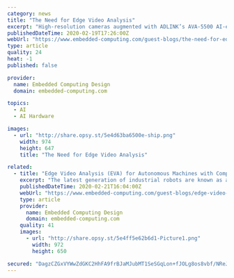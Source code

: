 ```yaml
---
category: news
title: "The Need for Edge Video Analysis"
excerpt: "High-resolution cameras augmented with ADLINK’s AVA-5500 AI-enabled video analytics platform equipped with an EGX-MXM-P3000 GPU module, which is powered by an NVIDIA® Quadro® Embedded GPU, can detect problems on the track as far as a kilometer away. The result is similar to providing the driver with an additional pair of eyes that never get ..."
publishedDateTime: 2020-02-19T17:26:00Z
webUrl: "https://www.embedded-computing.com/guest-blogs/the-need-for-edge-video-analysis"
type: article
quality: 24
heat: -1
published: false

provider:
  name: Embedded Computing Design
  domain: embedded-computing.com

topics:
  - AI
  - AI Hardware

images:
  - url: "http://share.opsy.st/5e4d63ba6500e-ship.png"
    width: 974
    height: 647
    title: "The Need for Edge Video Analysis"

related:
  - title: "Edge Video Analysis (EVA) for Autonomous Machines with Computer Vision"
    excerpt: "The latest generation of industrial robots are known as autonomous mobile robots (AMRs). These robots employ a fusion of sophisticated sensor systems, like global positioning system (GPS) and computer vision, augmented with state-of-the-art artificial intelligence (AI) and deep learning (DL) technologies. These technologies allow AMRs to ..."
    publishedDateTime: 2020-02-21T16:04:00Z
    webUrl: "https://www.embedded-computing.com/guest-blogs/edge-video-analysis-eva-for-autonomous-machines-with-computer-vision"
    type: article
    provider:
      name: Embedded Computing Design
      domain: embedded-computing.com
    quality: 41
    images:
      - url: "http://share.opsy.st/5e4ff5e62b6d1-Picture1.png"
        width: 972
        height: 650

secured: "DagzCZGxVYWwZdGKC2HhFA9frBJaMJubMT1SeSGqLon+fJOLg8os8vbf/NReJ2A0Vg6n3xi61rWTpXKM2QKBgE8vAXEkqkG2v/nTlonEPxjEWD9tYp1t5DxW15cmXg1t0oLQ6tklSZZoqfiv7pfKlkRGT+Zz1xQEv3wT95EAF4OxomVGu2Uoa6MGDsJk7ELL3lk/MP4kwJWNTiK2vKUcTvARwi5EhL9ghujIzK7R/52ta6Yv9VSkqz5Mi6Q8AN8Kp5qvsEXCS4vCRYDt2xbkchep6BpWrVsZJGizi95uc72gwgDJnqaRJCFnaENDWxOemHvGX/sOOSMXRG/SeQTEBqoZ0utP3kRPacKdZlO+wXnffoN4FnuVlMyvzjM8DlNqmeKozhMX/whBtDMjdIwVG2+Dkokd0asQb9EX1mYTI5iHrm+lOi+idiJLYFgt7hzWs2eFCEEsXKFRxqRq5m/PA+EhGuE0BdePN7HrK0XUlSM=;yFqBCkoJkZ83CGpAkZ9MRw=="
---
```


